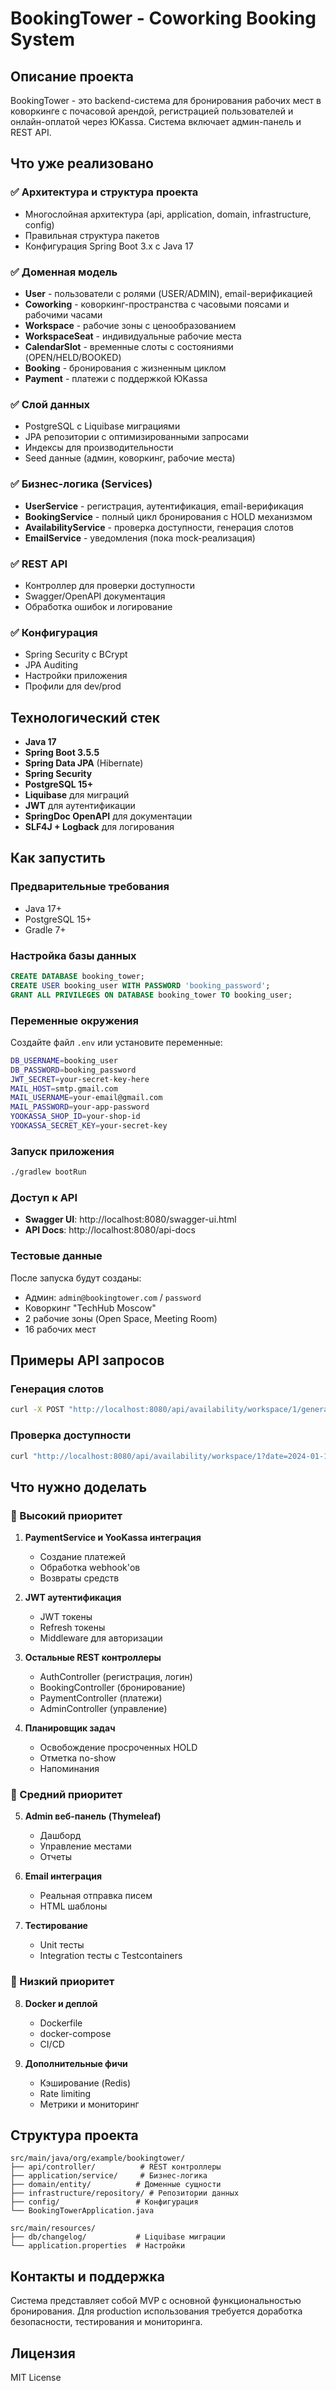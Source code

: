 # BookingTower - Coworking Booking System

## Описание проекта

BookingTower - это backend-система для бронирования рабочих мест в коворкинге с почасовой арендой, регистрацией пользователей и онлайн-оплатой через ЮKassa. Система включает админ-панель и REST API.

## Что уже реализовано

### ✅ Архитектура и структура проекта
- Многослойная архитектура (api, application, domain, infrastructure, config)
- Правильная структура пакетов
- Конфигурация Spring Boot 3.x с Java 17

### ✅ Доменная модель
- **User** - пользователи с ролями (USER/ADMIN), email-верификацией
- **Coworking** - коворкинг-пространства с часовыми поясами и рабочими часами
- **Workspace** - рабочие зоны с ценообразованием
- **WorkspaceSeat** - индивидуальные рабочие места
- **CalendarSlot** - временные слоты с состояниями (OPEN/HELD/BOOKED)
- **Booking** - бронирования с жизненным циклом
- **Payment** - платежи с поддержкой ЮKassa

### ✅ Слой данных
- PostgreSQL с Liquibase миграциями
- JPA репозитории с оптимизированными запросами
- Индексы для производительности
- Seed данные (админ, коворкинг, рабочие места)

### ✅ Бизнес-логика (Services)
- **UserService** - регистрация, аутентификация, email-верификация
- **BookingService** - полный цикл бронирования с HOLD механизмом
- **AvailabilityService** - проверка доступности, генерация слотов
- **EmailService** - уведомления (пока mock-реализация)

### ✅ REST API
- Контроллер для проверки доступности
- Swagger/OpenAPI документация
- Обработка ошибок и логирование

### ✅ Конфигурация
- Spring Security с BCrypt
- JPA Auditing
- Настройки приложения
- Профили для dev/prod

## Технологический стек

- **Java 17**
- **Spring Boot 3.5.5**
- **Spring Data JPA** (Hibernate)
- **Spring Security**
- **PostgreSQL 15+**
- **Liquibase** для миграций
- **JWT** для аутентификации
- **SpringDoc OpenAPI** для документации
- **SLF4J + Logback** для логирования

## Как запустить

### Предварительные требования
- Java 17+
- PostgreSQL 15+
- Gradle 7+

### Настройка базы данных
```sql
CREATE DATABASE booking_tower;
CREATE USER booking_user WITH PASSWORD 'booking_password';
GRANT ALL PRIVILEGES ON DATABASE booking_tower TO booking_user;
```

### Переменные окружения
Создайте файл `.env` или установите переменные:
```bash
DB_USERNAME=booking_user
DB_PASSWORD=booking_password
JWT_SECRET=your-secret-key-here
MAIL_HOST=smtp.gmail.com
MAIL_USERNAME=your-email@gmail.com
MAIL_PASSWORD=your-app-password
YOOKASSA_SHOP_ID=your-shop-id
YOOKASSA_SECRET_KEY=your-secret-key
```

### Запуск приложения
```bash
./gradlew bootRun
```

### Доступ к API
- **Swagger UI**: http://localhost:8080/swagger-ui.html
- **API Docs**: http://localhost:8080/api-docs

### Тестовые данные
После запуска будут созданы:
- Админ: `admin@bookingtower.com` / `password`
- Коворкинг "TechHub Moscow"
- 2 рабочие зоны (Open Space, Meeting Room)
- 16 рабочих мест

## Примеры API запросов

### Генерация слотов
```bash
curl -X POST "http://localhost:8080/api/availability/workspace/1/generate-slots?startDate=2024-01-15&endDate=2024-01-20"
```

### Проверка доступности
```bash
curl "http://localhost:8080/api/availability/workspace/1?date=2024-01-15"
```

## Что нужно доделать

### 🔄 Высокий приоритет
1. **PaymentService и YooKassa интеграция**
   - Создание платежей
   - Обработка webhook'ов
   - Возвраты средств

2. **JWT аутентификация**
   - JWT токены
   - Refresh токены
   - Middleware для авторизации

3. **Остальные REST контроллеры**
   - AuthController (регистрация, логин)
   - BookingController (бронирование)
   - PaymentController (платежи)
   - AdminController (управление)

4. **Планировщик задач**
   - Освобождение просроченных HOLD
   - Отметка no-show
   - Напоминания

### 🔄 Средний приоритет
5. **Admin веб-панель (Thymeleaf)**
   - Дашборд
   - Управление местами
   - Отчеты

6. **Email интеграция**
   - Реальная отправка писем
   - HTML шаблоны

7. **Тестирование**
   - Unit тесты
   - Integration тесты с Testcontainers

### 🔄 Низкий приоритет
8. **Docker и деплой**
   - Dockerfile
   - docker-compose
   - CI/CD

9. **Дополнительные фичи**
   - Кэширование (Redis)
   - Rate limiting
   - Метрики и мониторинг

## Структура проекта

```
src/main/java/org/example/bookingtower/
├── api/controller/          # REST контроллеры
├── application/service/     # Бизнес-логика
├── domain/entity/          # Доменные сущности
├── infrastructure/repository/ # Репозитории данных
├── config/                 # Конфигурация
└── BookingTowerApplication.java

src/main/resources/
├── db/changelog/           # Liquibase миграции
└── application.properties  # Настройки
```

## Контакты и поддержка

Система представляет собой MVP с основной функциональностью бронирования. Для production использования требуется доработка безопасности, тестирования и мониторинга.

## Лицензия

MIT License